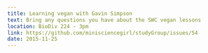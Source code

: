 ```yaml
---
title: Learning vegan with Gavin Simpson
text: Bring any questions you have about the SWC vegan lessons 
location: BioDiv 224 - 3pm
link: https://github.com/minisciencegirl/studyGroup/issues/54
date: 2015-11-25
---
```

